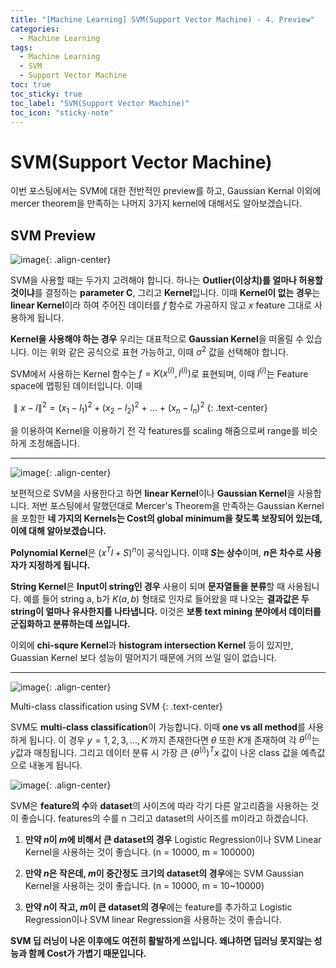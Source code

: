 ```yaml
---
title: "[Machine Learning] SVM(Support Vector Machine) - 4. Preview"
categories:
  - Machine Learning
tags:
  - Machine Learning
  - SVM
  - Support Vector Machine
toc: true
toc_sticky: true
toc_label: "SVM(Support Vector Machine)"
toc_icon: "sticky-note"
---
```


# SVM(Support Vector Machine)

이번 포스팅에서는 SVM에 대한 전반적인 preview를 하고, Gaussian Kernal 이외에 mercer theorem을 만족하는 나머지 3가지 kernel에 대해서도 알아보겠습니다.

## SVM Preview

![image](https://user-images.githubusercontent.com/55765292/169024134-8964669a-d040-4756-8518-88daa1471772.png){: .align-center}

SVM을 사용할 때는 두가지 고려해야 합니다. 하나는 **Outlier(이상치)를 얼마나 허용할 것이냐**를 결정하는 **parameter C**, 그리고 **Kernel**입니다. 이때 **Kernel이 없는 경우**는 **linear Kernel**이라 하여 주어진 데이터를 $f$ 함수로 가공하지 않고 $x$ feature 그대로 사용하게 됩니다.

**Kernel을 사용해야 하는 경우** 우리는 대표적으로 **Gaussian Kernel**을 떠올릴 수 있습니다. 이는 위와 같은 공식으로 표현 가능하고, 이때 $σ^2$ 값을 선택해야 합니다.

SVM에서 사용하는 Kernel 함수는 $f = K(x^{(i)},l^{(i)})$로 표현되며, 이때 $l^{(i)}$는 Feature space에 맵핑된 데이터입니다. 이때

$∥x - l∥^2 = (x_1 - l_1)^2 + (x_2 - l_2)^2$ + ... + $(x_n - l_n)^2$
{: .text-center}

을 이용하여 Kernel을 이용하기 전 각 features를 scaling 해줌으로써 range를 비슷하게 조정해줍니다.

---

![image](https://user-images.githubusercontent.com/55765292/169025438-b26e2e83-d8a4-418a-aa8c-61a517844df7.png){: .align-center}

보편적으로 SVM을 사용한다고 하면 **linear Kernel**이나 **Gaussian Kernel**을 사용합니다. 저번 포스팅에서 말했던대로 Mercer's Theorem을 만족하는 Gaussian Kernel을 포함한 **네 가지의 Kernels는 Cost의 global minimum을 찾도록 보장되어 있는데, 이에 대해 알아보겠습니다.**

**Polynomial Kernel**은 $(x^Tl + S)^n$이 공식입니다. 이때 **$S$는 상수**이며, **$n$은 차수로 사용자가 지정하게 됩니다.**

**String Kernel**은 **Input이 string인 경우** 사용이 되며 **문자열들을 분류**할 때 사용됩니다. 예를 들어 string a, b가 $K(a,b)$ 형태로 인자로 들어왔을 때 나오는 **결과값은 두 string이 얼마나 유사한지를 나타냅니다.** 이것은 **보통 text mining 분야에서 데이터를 군집화하고 분류하는데 쓰입니다.**

이외에 **chi-squre Kernel**과 **histogram intersection Kernel** 등이 있지만, Guassian Kernel 보다 성능이 떨어지기 때문에 거의 쓰일 일이 없습니다.

---

![image](https://user-images.githubusercontent.com/55765292/169026243-589e4ff4-bfa3-4a96-b70a-3ff2695275d9.png){: .align-center}

Multi-class classification using SVM
{: .text-center}

SVM도 **multi-class classification**이 가능합니다. 이때 **one vs all method**를 사용하게 됩니다. 이 경우 $y = 1,2,3,...,K$ 까지 존재한다면 $θ$ 또한 $K$개 존재하여 각 $θ^{(i)}$는 $y$값과 매칭됩니다. 그리고 데이터 분류 시 가장 큰 $(θ^{(i)})^Tx$ 값이 나온 class 값을 예측값으로 내놓게 됩니다.

![image](https://user-images.githubusercontent.com/55765292/169026879-c678e810-bebb-4b2b-909d-69756a1aa7b7.png){: .align-center}

SVM은 **feature의 수**와 **dataset**의 사이즈에 따라 각기 다른 알고리즘을 사용하는 것이 좋습니다. features의 수를 n 그리고 dataset의 사이즈를 m이라고 하겠습니다.

1) **만약 $n$이 $m$에 비해서 큰 dataset의 경우** Logistic Regression이나 SVM Linear Kernel을 사용하는 것이 좋습니다. (n = 10000, m = 100000)

2) **만약 $n$은 작은데, $m$이 중간정도 크기의 dataset의 경우**에는 SVM Gaussian Kernel을 사용하는 것이 좋습니다. (n = 10000, m = 10~10000)

3) **만약 $n$이 작고, $m$이 큰 dataset의 경우**에는 feature를 추가하고 Logistic Regression이나 SVM linear Regression을 사용하는 것이 좋습니다.

**SVM 딥 러닝이 나온 이후에도 여전히 활발하게 쓰입니다. 왜냐하면 딥러닝 못지않는 성능과 함께 Cost가 가볍기 때문입니다.**
